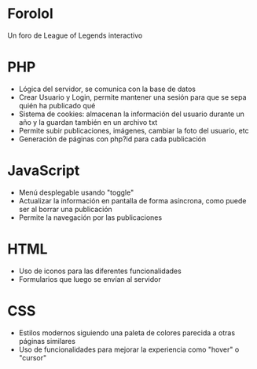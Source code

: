 # Forolol
Un foro de League of Legends interactivo
# PHP
* Lógica del servidor, se comunica con la base de datos
* Crear Usuario y Login, permite mantener una sesión para que se sepa quién ha publicado qué
* Sistema de cookies: almacenan la información del usuario durante un año y la guardan también en un archivo txt
* Permite subir publicaciones, imágenes, cambiar la foto del usuario, etc
* Generación de páginas con php?id para cada publicación
# JavaScript
* Menú desplegable usando "toggle"
* Actualizar la información en pantalla de forma asíncrona, como puede ser al borrar una publicación
* Permite la navegación por las publicaciones
# HTML
* Uso de iconos para las diferentes funcionalidades
* Formularios que luego se envían al servidor
# CSS
* Estilos modernos siguiendo una paleta de colores parecida a otras páginas similares
* Uso de funcionalidades para mejorar la experiencia como "hover" o "cursor"
